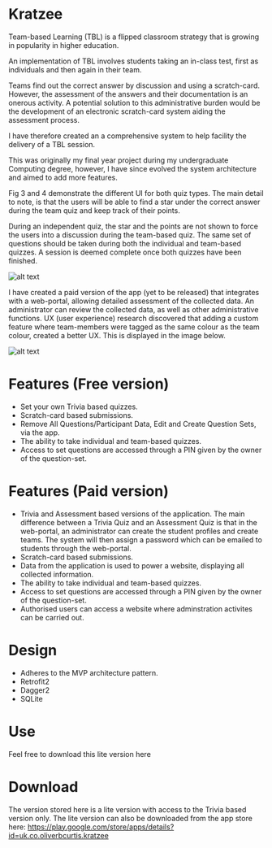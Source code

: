 # Kratzee

Team-based Learning (TBL) is a flipped classroom strategy that is growing in popularity in higher education. 

An implementation of TBL involves students taking an in-class test, first as individuals and then again in their team. 

Teams find out the correct answer by discussion and using a scratch-card. However, the assessment of the answers and their documentation is an onerous activity.  A potential solution to this administrative burden would be the development of an electronic scratch-card system aiding the assessment process. 

I have therefore created an a comprehensive system to help facility the delivery of a TBL session.

This was originally my final year project during my undergraduate Computing degree, however, I have since evolved the system architecture and aimed to add more features.

Fig 3 and 4 demonstrate the different UI for both quiz types. The main detail to note, is that the users will be able to find a star under the correct answer during the team quiz and keep track of their points. 

During an independent quiz, the star and the points are not shown to force the users into a discussion during the team-based quiz. The same set of questions should be taken during both the individual and team-based quizzes. A session is deemed complete once both quizzes have been finished.

![alt text](http://www.oliverbcurtis.co.uk/images/kratzee/kratzeeApp1.png) 

I have created a paid version of the app (yet to be released) that integrates with a web-portal, allowing detailed assessment of the collected data. An administrator can review the collected data, as well as other administrative functions. UX (user experience) research discovered that adding a custom feature where team-members were tagged as the same colour as the team colour, created a better UX. This is displayed in the image below.

![alt text](http://www.oliverbcurtis.co.uk/images/kratzee/kratzeeAdmin.png) 

# Features (Free version)

* Set your own Trivia based quizzes. 
* Scratch-card based submissions.
* Remove All Questions/Participant Data, Edit and Create Question Sets, via the app.
* The ability to take individual and team-based quizzes.
* Access to set questions are accessed through a PIN given by the owner of the question-set.


# Features (Paid version)

* Trivia and Assessment based versions of the application. The main difference between a Trivia Quiz and an Assessment Quiz is that in the web-portal, an administrator can create the student profiles and create teams. The system will then assign a password which can be emailed to students through the web-portal.
* Scratch-card based submissions.
* Data from the application is used to power a website, displaying all collected information.
* The ability to take individual and team-based quizzes.
* Access to set questions are accessed through a PIN given by the owner of the question-set.
* Authorised users can access a website where adminstration activites can be carried out.


# Design

* Adheres to the MVP architecture pattern.
* Retrofit2
* Dagger2
* SQLite

# Use

Feel free to download this lite version here

# Download

The version stored here is a lite version with access to the Trivia based version only. The lite version can also be downloaded from the app store here: https://play.google.com/store/apps/details?id=uk.co.oliverbcurtis.kratzee

